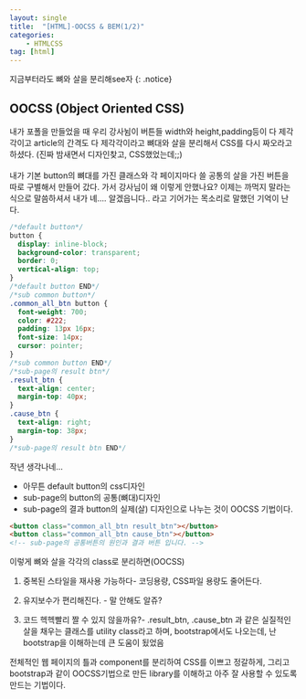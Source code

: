 ```yaml
---
layout: single
title:  "[HTML]-OOCSS & BEM(1/2)"
categories:
    - HTMLCSS
tag: [html]
---
```


지금부터라도 뼈와 살을 분리해see자
{: .notice}


## OOCSS (Object Oriented CSS)

내가 포폴을 만들었을 때 우리 강사뉨이 버튼들 width와 height,padding등이 다 제각각이고 article의 간격도 다 제각각이라고 뼈대와 살을 분리해서 CSS를 다시 짜오라고 하셨다. (진짜 밤새면서 디자인찾고, CSS했었는데;;)
<BR>
<BR>
내가 기본 button의 뼈대를 가진 클래스와 각 페이지마다 쓸 공통의 살을 가진 버튼을 따로 구별해서 만들어 갔다.
가서 강사님이 왜 이렇게 안했나요? 이제는 까먹지 말라는 식으로 말씀하셔서 내가 녜.... 알겠읍니다.. 라고 기어가는 목소리로 말했던 기억이 난다.

```css
/*default button*/
button {
  display: inline-block;
  background-color: transparent;
  border: 0;
  vertical-align: top;
}
/*default button END*/
/*sub common button*/
.common_all_btn button {
  font-weight: 700;
  color: #222;
  padding: 13px 16px;
  font-size: 14px;
  cursor: pointer;
}
/*sub common button END*/
/*sub-page의 result btn*/
.result_btn {
  text-align: center;
  margin-top: 40px;
}
.cause_btn {
  text-align: right;
  margin-top: 38px;
}
/*sub-page의 result btn END*/
```
작년 생각나네...

* 아무튼 default button의 css디자인
* sub-page의 button의 공통(뼈대)디자인
* sub-page의 결과 button의 실제(살) 디자인으로 나누는 것이 OOCSS 기법이다. 

```html
<button class="common_all_btn result_btn"></button>
<button class="common_all_btn cause_btn"></button>
<!-- sub-page의 공통버튼의 원인과 결과 버튼 입니다. -->
```

이렇게 뼈와 살을 각각의 class로 분리하면(OOCSS)
1. 중복된 스타일을 재사용 가능하다- 코딩용량, CSS파일 용량도 줄어든다.

2. 유지보수가 편리해진다. - 말 안해도 알쥬?

3. 코드 헥헥빨리 짤 수 있지 않을까유?- .result_btn, .cause_btn 과 같은 실질적인 살을 채우는 클래스를 utility class라고 하며, bootstrap에서도 나오는데, 난 bootstrap을 이해하는데 큰 도움이 됬었음 


전체적인 웹 페이지의 틀과 component를 분리하여 CSS를 이쁘고 정갈하게, 그리고 bootstrap과 같이 OOCSS기법으로 만든 library를 이해하고 아주 잘 사용할 수 있도록 만드는 기법이다.
